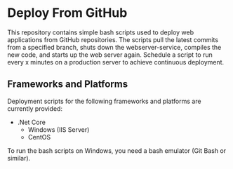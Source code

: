 # Deploy From GitHub

This repository contains simple bash scripts used to deploy web applications from GitHub repositories. The scripts pull the latest commits from a specified branch, shuts down the webserver-service, compiles the new code, and starts up the web server again. Schedule a script to run every x minutes on a production server to achieve continuous deployment.

## Frameworks and Platforms

Deployment scripts for the following frameworks and platforms are currently provided:

- .Net Core
  - Windows (IIS Server)
  - CentOS
  
To run the bash scripts on Windows, you need a bash emulator (Git Bash or similar).
